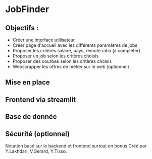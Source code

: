 # JobFinder

## Objectifs :

- Créer une interface utilisateur
- Créer page d'accueil avec les différents paramètres de jobs
- Proposer les critères salaire, pays, remote ratio (à compléter)
- Proposer un job selon les critères choisis
- Proposer des courbes selon les critères choisis
- Webscrapper les offres de métier sur le web (optionnel)

## Mise en place

## Frontend via streamlit

## Base de donnée

## Sécurité (optionnel)

Notation basé sur le backend et frontend surtout en bonus
Créé par Y.Lakhdari, V.Gerard, Y.Tisso.

